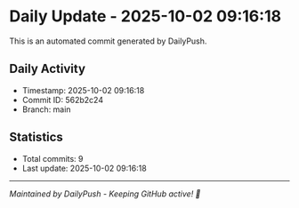# Daily Update - 2025-10-02 09:16:18

This is an automated commit generated by DailyPush.

## Daily Activity
- Timestamp: 2025-10-02 09:16:18
- Commit ID: 562b2c24
- Branch: main

## Statistics
- Total commits: 9
- Last update: 2025-10-02 09:16:18

---
*Maintained by DailyPush - Keeping GitHub active! 🚀*

